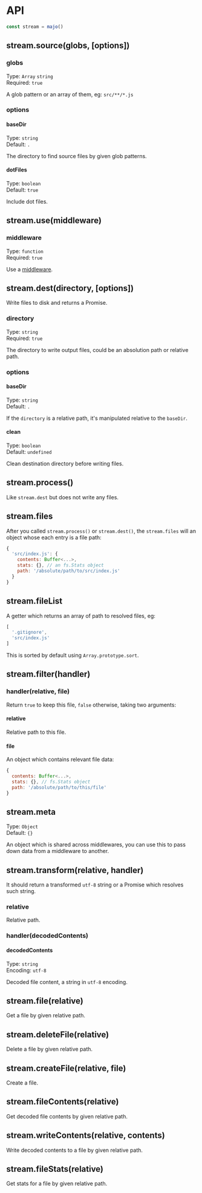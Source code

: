 # API

```js
const stream = majo()
```

## stream.source(globs, [options])

### globs

Type: `Array` `string`<br>
Required: `true`

A glob pattern or an array of them, eg: `src/**/*.js`

### options

#### baseDir

Type: `string`<br>
Default: `.`

The directory to find source files by given glob patterns.

#### dotFiles

Type: `boolean`<br>
Default: `true`

Include dot files.

## stream.use(middleware)

### middleware

Type: `function`<br>
Required: `true`

Use a [middleware](./middleware.md).

## stream.dest(directory, [options])

Write files to disk and returns a Promise.

### directory

Type: `string`<br>
Required: `true`

The directory to write output files, could be an absolution path or relative path.

### options

#### baseDir

Type: `string`<br>
Default: `.`

If the `directory` is a relative path, it's manipulated relative to the `baseDir`.

#### clean

Type: `boolean`<br>
Default: `undefined`

Clean destination directory before writing files.

## stream.process()

Like `stream.dest` but does not write any files.

## stream.files

After you called `stream.process()` or `stream.dest()`, the `stream.files` will  an object whose each entry is a file path:

```js
{
  'src/index.js': {
    contents: Buffer<...>,
    stats: {}, // an fs.Stats object
    path: '/absolute/path/to/src/index.js'
  }
}
```

## stream.fileList

A getter which returns an array of path to resolved files, eg:

```js
[
  '.gitignore',
  'src/index.js'
]
```

This is sorted by default using `Array.prototype.sort`.

## stream.filter(handler)

### handler(relative, file)

Return `true` to keep this file, `false` otherwise, taking two arguments:

#### relative

Relative path to this file.

#### file

An object which contains relevant file data:

```js
{
  contents: Buffer<...>,
  stats: {}, // fs.Stats object
  path: '/absolute/path/to/this/file'
}
```

## stream.meta

Type: `Object`<br>
Default: `{}`

An object which is shared across middlewares, you can use this to pass down data from a middleware to another.

## stream.transform(relative, handler)

It should return a transformed `utf-8` string or a Promise which resolves such string.

### relative

Relative path.

### handler(decodedContents)

#### decodedContents

Type: `string`<br>
Encoding: `utf-8`

Decoded file content, a string in `utf-8` encoding.

## stream.file(relative)

Get a file by given relative path.

## stream.deleteFile(relative)

Delete a file by given relative path.

## stream.createFile(relative, file)

Create a file.

## stream.fileContents(relative)

Get decoded file contents by given relative path.

## stream.writeContents(relative, contents)

Write decoded contents to a file by given relative path.

## stream.fileStats(relative)

Get stats for a file by given relative path.
